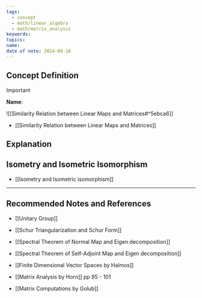 ```yaml
---
tags:
  - concept
  - math/linear_algebra
  - math/matrix_analysis
keywords: 
topics: 
name: 
date of note: 2024-09-16
---
```


## Concept Definition

>[!important]
>**Name**: 

![[Similarity Relation between Linear Maps and Matrices#^5ebca6]]


- [[Similarity Relation between Linear Maps and Matrices]]

## Explanation




## Isometry and Isometric Isomorphism

- [[Isometry and Isometric isomorphism]]



-----------
##  Recommended Notes and References


- [[Unitary Group]]

- [[Schur Triangularization and Schur Form]]
- [[Spectral Theorem of Normal Map and Eigen decomposition]]
- [[Spectral Theorem of Self-Adjoint Map and Eigen decomposition]]



- [[Finite Dimensional Vector Spaces by Halmos]]
- [[Matrix Analysis by Horn]] pp 95 - 101
- [[Matrix Computations by Golub]]